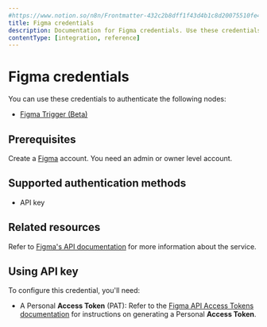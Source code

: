 ```yaml
---
#https://www.notion.so/n8n/Frontmatter-432c2b8dff1f43d4b1c8d20075510fe4
title: Figma credentials
description: Documentation for Figma credentials. Use these credentials to authenticate Figma in n8n, a workflow automation platform.
contentType: [integration, reference]
---
```


# Figma credentials

You can use these credentials to authenticate the following nodes:

- [Figma Trigger (Beta)](/integrations/builtin/trigger-nodes/n8n-nodes-base.figmatrigger.md)

## Prerequisites

Create a [Figma](https://www.figma.com/) account. You need an admin or owner level account.

## Supported authentication methods

- API key

## Related resources

Refer to [Figma's API documentation](https://www.figma.com/developers/api) for more information about the service.

## Using API key

To configure this credential, you'll need:

- A Personal **Access Token** (PAT): Refer to the [Figma API Access Tokens documentation](https://www.figma.com/developers/api#access-tokens) for instructions on generating a Personal **Access Token**.
